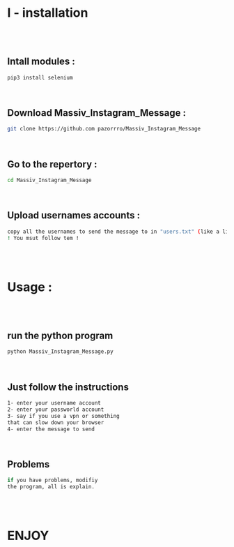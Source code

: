 # I - installation

<br><br>

## Intall modules :
```bash
pip3 install selenium
```
<br>

## Download Massiv_Instagram_Message :
```bash
git clone https://github.com pazorrro/Massiv_Instagram_Message
```
<br>

## Go to the repertory :
```bash
cd Massiv_Instagram_Message
```
<br>

## Upload usernames accounts :
```bash
copy all the usernames to send the message to in "users.txt" (like a list) .
! You msut follow tem !
```

<br><br>

# Usage :

<br><br>

## run the python program

```bash
python Massiv_Instagram_Message.py
```
<br>

## Just follow the instructions

```bash
1- enter your username account
2- enter your passworld account
3- say if you use a vpn or something
that can slow down your browser
4- enter the message to send
```

<br>

## Problems
```bash
if you have problems, modifiy
the program, all is explain.
```

<br><br>

# ENJOY









